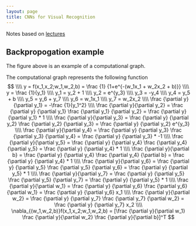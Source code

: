 ```yaml
---
layout: page
title: CNNs for Visual Recognition
---
```


Notes based on [lectures](https://www.youtube.com/playlist?list=PL3FW7Lu3i5JvHM8ljYj-zLfQRF3EO8sYv)

## Backpropogation example

<div class="fig figleft fighighlight">
<img src="{{site.baseurl}}/assets/images/backprop_eg.svg" alt="">
<div class="figcaption">
  The figure above is an example of a computational graph.

</div>
<div style="clear:both;"></div>
</div>

The computational graph represents the following function
$$ \\\\
y = f(x_1,x_2;w_1,w_2,b) = \frac {1} {1+e^{-(w_1x_1 + w_2x_2 + b)}} 
\\\\
y = \frac {1}{y_1}
\\\\
y_1 = y_2 + 1
\\\\
y_2 = e^{y_3}
\\\\
y_3 = -y_4
\\\\
y_4 = y_5 + b
\\\\
y_5 = y_6 + y_7
\\\\
y_6 = w_1x_1
\\\\
y_7 = w_2x_2
\\\\
\frac {\partial y} {\partial y_1} = -\frac {1}{y_1^2} 
\\\\
\frac {\partial y}{\partial y_2} = \frac {\partial y} {\partial y_1} \frac {\partial y_1} {\partial y_2} = \frac {\partial y} {\partial y_1} * 1
\\\\
\frac {\partial y}{\partial y_3} = \frac {\partial y} {\partial y_2} \frac {\partial y_2} {\partial y_3} = \frac {\partial y} {\partial y_2} e^{y_3}
\\\\
\frac {\partial y}{\partial y_4} = \frac {\partial y} {\partial y_3} \frac {\partial y_3} {\partial y_4} = \frac {\partial y} {\partial y_3} * -1
\\\\
\frac {\partial y}{\partial y_5} = \frac {\partial y} {\partial y_4} \frac {\partial y_4} {\partial y_5} = \frac {\partial y} {\partial y_4} * 1
\\\\
\frac {\partial y}{\partial b} = \frac {\partial y} {\partial y_4} \frac {\partial y_4} {\partial b} = \frac {\partial y} {\partial y_4} * 1
\\\\
\frac {\partial y}{\partial y_6} = \frac {\partial y} {\partial y_5} \frac {\partial y_5} {\partial y_6} = \frac {\partial y} {\partial y_5} * 1
\\\\
\frac {\partial y}{\partial y_7} = \frac {\partial y} {\partial y_5} \frac {\partial y_5} {\partial y_7} = \frac {\partial y} {\partial y_5} * 1
\\\\
\frac {\partial y}{\partial w_1} = \frac {\partial y} {\partial y_6} \frac {\partial y_6} {\partial w_1} = \frac {\partial y} {\partial y_6} x_1
\\\\
\frac {\partial y}{\partial w_2} = \frac {\partial y} {\partial y_7} \frac {\partial y_7} {\partial w_2} = \frac {\partial y} {\partial y_7} x_2
\\\\
\nabla_{(w_1,w_2,b)}f(x_1,x_2;w_1,w_2,b)  = [\frac {\partial y}{\partial w_1} \frac {\partial y}{\partial w_2} \frac {\partial y}{\partial b}]^T 
$$
